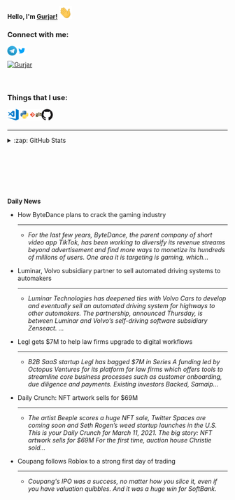 #### Hello, I'm [Gurjar!](https://GurjarKing.github.io) <img src="https://raw.githubusercontent.com/ABSphreak/ABSphreak/master/gifs/Hi.gif" width="30px"></h2>


### Connect with me:

[<img align="left" alt="Gurjar | Telegram" width="22px" src="https://raw.githubusercontent.com/github/explore/80688e429a7d4ef2fca1e82350fe8e3517d3494d/topics/telegram/telegram.png" />][Telegram]
[<img align="left" alt="Gurjar | Twitter" width="22px" src="https://raw.githubusercontent.com/github/explore/80688e429a7d4ef2fca1e82350fe8e3517d3494d/topics/twitter/twitter.png" />][Twitter]
<br >
<br >
<a href="https://github.com/GurjarKing"><img src="https://komarev.com/ghpvc/?username=GurjarKing" alt="Gurjar" /></a> <br />
<br />
<br />
<!-- <br >

![](https://visitor-badge.glitch.me/badge?page_id=GurjarKing)

<br /> -->

### Things that I use:

[<img align="left" alt="Visual Studio Code" width="26px" src="https://raw.githubusercontent.com/github/explore/80688e429a7d4ef2fca1e82350fe8e3517d3494d/topics/visual-studio-code/visual-studio-code.png" />][VSCode]
[<img align="left" alt="Python" width="26px" src="https://raw.githubusercontent.com/github/explore/80688e429a7d4ef2fca1e82350fe8e3517d3494d/topics/python/python.png" />][Python]
[<img align="left" alt="Git" width="26px" src="https://raw.githubusercontent.com/github/explore/80688e429a7d4ef2fca1e82350fe8e3517d3494d/topics/git/git.png" />][Git]
[<img align="left" alt="GitHub" width="26px" src="https://raw.githubusercontent.com/github/explore/78df643247d429f6cc873026c0622819ad797942/topics/github/github.png" />][Github]

<br />
<br />

---
<details>
  <summary>:zap: GitHub Stats</summary>

<img align="left" alt="Gurjar's Github Stats" src="https://github-readme-stats.vercel.app/api?username=GurjarKing&show_icons=true&hide_border=true&count_private=true&include_all_commit=true&theme=algolia" />

</details>

<!-- ### 🔔 My latest tweet
<a href="https://twitter.com/Gurjar_King43" target="_blank">
	<img src="https://github.com/GurjarKing/GurjarKing/raw/master/tweet.png" width="70%" align="center" alt="Click to view on Twitter" title="My latest tweet, as an image"/>
</a> -->
<br>

<pre>

</pre>

<!-- **Quote of the hour:**

{qoth}

~ {qoth_author}
<pre>

</pre> -->
<br>
<pre>


</pre>
<strong>Daily News</strong>
  
  - How ByteDance plans to crack the gaming industry
     <hr/>
     
      - *For the last few years, ByteDance, the parent company of short video app TikTok, has been working to diversify its revenue streams beyond advertisement and find more ways to monetize its hundreds of millions of users. One area it is targeting is gaming, which…*
     
  - Luminar, Volvo subsidiary partner to sell automated driving systems to automakers
      <hr/>
      
      - *Luminar Technologies has deepened ties with Volvo Cars to develop and eventually sell an automated driving system for highways to other automakers. The partnership, announced Thursday, is between Luminar and Volvo’s self-driving software subsidiary Zenseact. …*
      
  - Legl gets $7M to help law firms upgrade to digital workflows
      <hr/>
      
      - *B2B SaaS startup Legl has bagged $7M in Series A funding led by Octopus Ventures for its platform for law firms which offers tools to streamline core business processes such as customer onboarding, due diligence and payments. Existing investors Backed, Samaip…*
      
  - Daily Crunch: NFT artwork sells for $69M
      <hr/>
      
      - *The artist Beeple scores a huge NFT sale, Twitter Spaces are coming soon and Seth Rogen’s weed startup launches in the U.S. This is your Daily Crunch for March 11, 2021. The big story: NFT artwork sells for $69M For the first time, auction house Christie sold…*
       
  - Coupang follows Roblox to a strong first day of trading
      <hr/>
       
       - *Coupang's IPO was a success, no matter how you slice it, even if you have valuation quibbles. And it was a huge win for SoftBank.*
      

<br />

[VSCode]: https://code.visualstudio.com/
[Python]: https://www.python.org/
[Git]: https://git-scm.com/
[Github]: https://github.com/
[Telegram]: https://t.me/Gurjar_King/
[Twitter]: https://twitter.com/Gurjar_King43/
